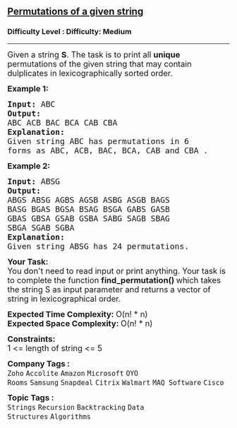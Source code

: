 <h2><a href="https://www.geeksforgeeks.org/problems/permutations-of-a-given-string2041/1?page=4&company=Amazon,Microsoft,Flipkart,Adobe,Google,Samsung,Accolite,MakeMyTrip,Zoho,Snapdeal,Paytm,Morgan%20Stanley,Walmart,Ola%20Cabs,Oracle,Facebook,Hike,Qualcomm,Wipro,PayPal,Atlassian,Uber&sortBy=submissions">Permutations of a given string</a></h2><h3>Difficulty Level : Difficulty: Medium</h3><hr><div class="problems_problem_content__Xm_eO"><p><span style="font-size: 18px;">Given a string <strong>S</strong>. The task is to print all <strong>unique </strong>permutations of the given string that may contain dulplicates in lexicographically sorted order.&nbsp;</span></p>
<p><strong><span style="font-size: 18px;">Example 1:</span></strong></p>
<pre><span style="font-size: 18px;"><strong>Input: </strong>ABC</span>
<strong><span style="font-size: 18px;">Output:</span></strong>
<span style="font-size: 18px;">ABC ACB BAC BCA CAB CBA</span>
<span style="font-size: 18px;"><strong>Explanation:</strong></span>
<span style="font-size: 18px;">Given string ABC has permutations in 6 </span>
<span style="font-size: 18px;">forms as ABC, ACB, BAC, BCA, CAB and CBA .</span>
</pre>
<p><strong><span style="font-size: 18px;">Example 2:</span></strong></p>
<pre><span style="font-size: 18px;"><strong>Input: </strong>ABSG</span>
<strong><span style="font-size: 18px;">Output:</span></strong>
<span style="font-size: 18px;">ABGS ABSG AGBS AGSB ASBG ASGB BAGS 
BASG BGAS BGSA BSAG BSGA GABS GASB 
GBAS GBSA GSAB GSBA SABG SAGB SBAG 
SBGA SGAB SGBA
</span><span style="font-size: 18px;"><strong>Explanation:</strong></span>
<span style="font-size: 18px;">Given string ABSG has 24 permutations.</span>
</pre>
<p><span style="font-size: 18px;"><strong style="font-size: 18px;">Your Task:&nbsp;&nbsp;</strong><br><span style="font-size: 18px;">You don't need to read input or print anything. Your task is to complete the function&nbsp;<strong>find_permutation</strong></span><strong style="font-size: 18px;">() </strong><span style="font-size: 18px;">which takes the string S as input parameter and returns a vector of string in lexicographical order.</span></span></p>
<p><span style="font-size: 18px;"><strong>Expected Time Complexity:&nbsp;</strong>O(n! * n)<br></span><span style="font-size: 18px;"><strong>Expected Space&nbsp;Complexity:&nbsp;</strong>O(n! * n)</span></p>
<p><span style="font-size: 18px;"><strong>Constraints:</strong><br>1 &lt;= length of string &lt;= 5</span></p></div><p><span style=font-size:18px><strong>Company Tags : </strong><br><code>Zoho</code>&nbsp;<code>Accolite</code>&nbsp;<code>Amazon</code>&nbsp;<code>Microsoft</code>&nbsp;<code>OYO Rooms</code>&nbsp;<code>Samsung</code>&nbsp;<code>Snapdeal</code>&nbsp;<code>Citrix</code>&nbsp;<code>Walmart</code>&nbsp;<code>MAQ Software</code>&nbsp;<code>Cisco</code>&nbsp;<br><p><span style=font-size:18px><strong>Topic Tags : </strong><br><code>Strings</code>&nbsp;<code>Recursion</code>&nbsp;<code>Backtracking</code>&nbsp;<code>Data Structures</code>&nbsp;<code>Algorithms</code>&nbsp;